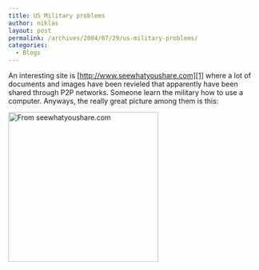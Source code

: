 ```yaml
---
title: US Military problems
author: niklas
layout: post
permalink: /archives/2004/07/29/us-military-problems/
categories:
  - Blogs
---
```

An interesting site is [http://www.seewhatyoushare.com][1] where a lot of documents and images have been revieled that apparently have been shared through P2P networks. Someone learn the military how to use a computer. Anyways, the really great picture among them is this:

<img width="300" alt="From seewhatyoushare.com" src="http://www.seewhatyoushare.com/BushnCo.jpg" />

 [1]: http://www.seewhatyoushare.com/